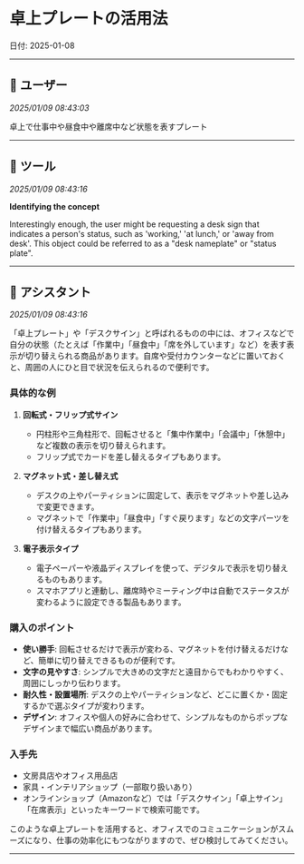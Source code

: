 # 卓上プレートの活用法

日付: 2025-01-08

---

## 👤 ユーザー
*2025/01/09 08:43:03*

卓上で仕事中や昼食中や離席中など状態を表すプレート

---

## 🔧 ツール
*2025/01/09 08:43:16*

**Identifying the concept**

Interestingly enough, the user might be requesting a desk sign that indicates a person's status, such as 'working,' 'at lunch,' or 'away from desk'. This object could be referred to as a "desk nameplate" or "status plate".

---

## 🤖 アシスタント
*2025/01/09 08:43:16*

「卓上プレート」や「デスクサイン」と呼ばれるものの中には、オフィスなどで自分の状態（たとえば「作業中」「昼食中」「席を外しています」など）を表す表示が切り替えられる商品があります。自席や受付カウンターなどに置いておくと、周囲の人にひと目で状況を伝えられるので便利です。

### 具体的な例
1. **回転式・フリップ式サイン**  
   - 円柱形や三角柱形で、回転させると「集中作業中」「会議中」「休憩中」など複数の表示を切り替えられます。  
   - フリップ式でカードを差し替えるタイプもあります。

2. **マグネット式・差し替え式**  
   - デスクの上やパーティションに固定して、表示をマグネットや差し込みで変更できます。  
   - マグネットで「作業中」「昼食中」「すぐ戻ります」などの文字パーツを付け替えるタイプもあります。

3. **電子表示タイプ**  
   - 電子ペーパーや液晶ディスプレイを使って、デジタルで表示を切り替えるものもあります。  
   - スマホアプリと連動し、離席時やミーティング中は自動でステータスが変わるように設定できる製品もあります。

### 購入のポイント
- **使い勝手**: 回転させるだけで表示が変わる、マグネットを付け替えるだけなど、簡単に切り替えできるものが便利です。  
- **文字の見やすさ**: シンプルで大きめの文字だと遠目からでもわかりやすく、周囲にしっかり伝わります。  
- **耐久性・設置場所**: デスクの上やパーティションなど、どこに置くか・固定するかで選ぶタイプが変わります。  
- **デザイン**: オフィスや個人の好みに合わせて、シンプルなものからポップなデザインまで幅広い商品があります。

### 入手先
- 文房具店やオフィス用品店  
- 家具・インテリアショップ（一部取り扱いあり）  
- オンラインショップ（Amazonなど）では「デスクサイン」「卓上サイン」「在席表示」といったキーワードで検索可能です。

このような卓上プレートを活用すると、オフィスでのコミュニケーションがスムーズになり、仕事の効率化にもつながりますので、ぜひ検討してみてください。

---
